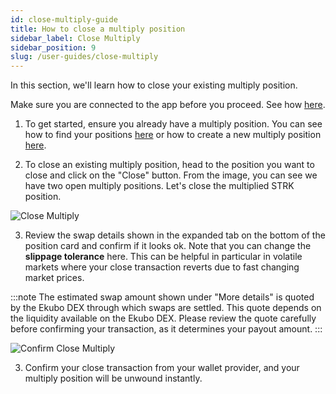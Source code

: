 ```yaml
---
id: close-multiply-guide
title: How to close a multiply position 
sidebar_label: Close Multiply
sidebar_position: 9
slug: /user-guides/close-multiply
---
```


In this section, we'll learn how to close your existing multiply position.

Make sure you are connected to the app before you proceed. See how [here](./connect-guide.md).

1. To get started, ensure you already have a multiply position. You can see how to find your positions [here](./manage-positions-guide.md) or how to create a new multiply position [here](./multiply-guide.md). 

2. To close an existing multiply position, head to the position you want to close and click on the "Close" button. From the image, you can see we have two open multiply positions. Let's close the multiplied STRK position.

![Close Multiply](images/close_multiply_1.png)

3. Review the swap details shown in the expanded tab on the bottom of the position card and confirm if it looks ok. Note that you can change the __slippage tolerance__ here. This can be helpful in particular in volatile markets where your close transaction reverts due to fast changing market prices.

:::note
The estimated swap amount shown under "More details" is quoted by the Ekubo DEX through which swaps are settled. This quote depends on the liquidity available on the Ekubo DEX. Please review the quote carefully before confirming your transaction, as it determines your payout amount.
:::

![Confirm Close Multiply](images/close_multiply_2.png)

3. Confirm your close transaction from your wallet provider, and your multiply position will be unwound instantly.
